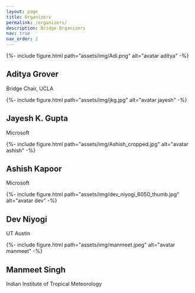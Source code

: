 ```yaml
---
layout: page
title: Organizers
permalink: /organizers/
description: Bridge Organizers
nav: true
nav_order: 2
---
```

<div class="grid">
  <div class="grid-sizer"></div>
  <div class="grid-item">
    <div class="card hoverable">
    <div class="card-img col-md-6">
      {%- include figure.html
            path="assets/img/Adi.png"
            alt="avatar aditya" -%}
      </div>
      <div class="col-md-6">
        <div class="card-body">
          <h2 class="card-title">Aditya Grover</h2>
          <p class="card-text">Bridge Chair, UCLA</p>
        </div>
      </div>
    </div>
  </div>
  <div class="grid-sizer"></div>
  <div class="grid-item">
    <div class="card hoverable">
        <div class="card-img col-md-6">
        {%- include figure.html
                path="assets/img/jkg.jpg"
                alt="avatar jayesh" -%}
        </div>
        <div class="col-md-6">
            <div class="card-body">
                <h2 class="card-title">Jayesh K. Gupta</h2>
                <p class="card-text">Microsoft</p>
            </div>
        </div>
    </div>
  </div>
  <div class="grid-sizer"></div>
  <div class="grid-item">
    <div class="card hoverable">
    <div class="card-img col-md-6">
      {%- include figure.html
            path="assets/img/Ashish_cropped.jpg"
            alt="avatar ashish" -%}
    </div>
    <div class="col-md-6">
      <div class="card-body">
        <h2 class="card-title">Ashish Kapoor</h2>
        <p class="card-text">Microsoft</p>
      </div>
      </div>
    </div>
  </div>
  <div class="grid-sizer"></div>
  <div class="grid-item">
    <div class="card hoverable">
    <div class="card-img col-md-6">
      {%- include figure.html
            path="assets/img/dev_niyogi_6050_thumb.jpg"
            alt="avatar dev" -%}
    </div>
    <div class="col-md-6">
      <div class="card-body">
          <h2 class="card-title">Dev Niyogi</h2>
          <p class="card-text">UT Austin</p>
      </div>
      </div>
    </div>
  </div> 
  <div class="grid-sizer"></div>
  <div class="grid-item">
    <div class="card hoverable">
    <div class="card-img col-md-6">
      {%- include figure.html
            path="assets/img/manmeet.jpeg"
            alt="avatar manmeet" -%}
    </div>
    <div class="col-md-6">
      <div class="card-body">
        <h2 class="card-title">Manmeet Singh</h2>
        <p class="card-text">Indian Institute of Tropical Meteorology</p>
      </div>
    </div>  
    </div>
  </div>          
</div>